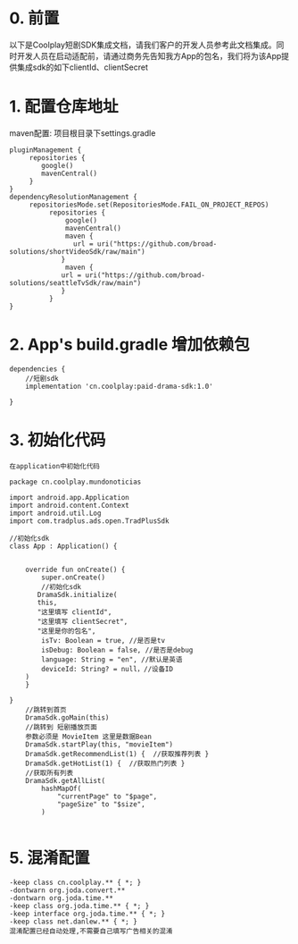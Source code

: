 # 0. 前置

以下是Coolplay短剧SDK集成文档，请我们客户的开发人员参考此文档集成。同时开发人员在启动适配前，请通过商务先告知我方App的包名，我们将为该App提供集成sdk的如下clientId、clientSecret

# 1. 配置仓库地址

maven配置: 项目根目录下settings.gradle

    pluginManagement {
         repositories {
            google()
            mavenCentral()
         }
    }
    dependencyResolutionManagement {
         repositoriesMode.set(RepositoriesMode.FAIL_ON_PROJECT_REPOS)
              repositories {
                  google()
                  mavenCentral()
                  maven {
                    url = uri("https://github.com/broad-solutions/shortVideoSdk/raw/main")
                 }
                  maven {
                 url = uri("https://github.com/broad-solutions/seattleTvSdk/raw/main")
                 }
              }
    }

# 2. App's build.gradle 增加依赖包

```
dependencies {
    //短剧sdk
    implementation 'cn.coolplay:paid-drama-sdk:1.0'
    
}
```

# 3. 初始化代码

```
在application中初始化代码

package cn.coolplay.mundonoticias

import android.app.Application
import android.content.Context
import android.util.Log
import com.tradplus.ads.open.TradPlusSdk

//初始化sdk
class App : Application() {


    override fun onCreate() {
        super.onCreate()
        //初始化sdk
       DramaSdk.initialize(
       this,
       "这里填写 clientId",
       "这里填写 clientSecret",
       "这里是你的包名",
        isTv: Boolean = true, //是否是tv
        isDebug: Boolean = false, //是否是debug
        language: String = "en", //默认是英语
        deviceId: String? = null，//设备ID
    )  
    }
    
}
    //跳转到首页
    DramaSdk.goMain(this)
    //跳转到 短剧播放页面
    参数必须是 MovieItem 这里是数据Bean
    DramaSdk.startPlay(this, "movieItem")
    DramaSdk.getRecommendList(1) {  //获取推荐列表 } 
    DramaSdk.getHotList(1) {  //获取热门列表 } 
    //获取所有列表
    DramaSdk.getAllList(
        hashMapOf(
            "currentPage" to "$page",
            "pageSize" to "$size",
        )
    
```

# 5. 混淆配置

```
-keep class cn.coolplay.** { *; }
-dontwarn org.joda.convert.**
-dontwarn org.joda.time.**
-keep class org.joda.time.** { *; }
-keep interface org.joda.time.** { *; }
-keep class net.danlew.** { *; }
混淆配置已经自动处理,不需要自己填写广告相关的混淆
```

